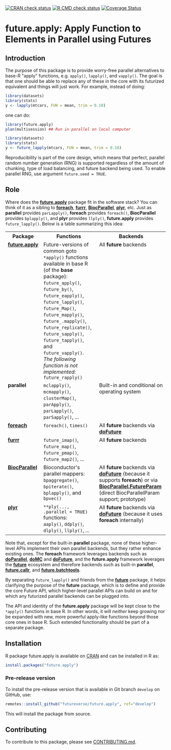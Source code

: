 

<div id="badges"><!-- pkgdown markup -->
<a href="https://CRAN.R-project.org/web/checks/check_results_future.apply.html"><img border="0" src="https://www.r-pkg.org/badges/version/future.apply" alt="CRAN check status"/></a> <a href="https://github.com/futureverse/future.apply/actions?query=workflow%3AR-CMD-check"><img border="0" src="https://github.com/futureverse/future.apply/actions/workflows/R-CMD-check.yaml/badge.svg?branch=develop" alt="R CMD check status"/></a>     <a href="https://app.codecov.io/gh/futureverse/future.apply"><img border="0" src="https://codecov.io/gh/futureverse/future.apply/branch/develop/graph/badge.svg" alt="Coverage Status"/></a> 
</div>

# future.apply: Apply Function to Elements in Parallel using Futures 

## Introduction

The purpose of this package is to provide worry-free parallel alternatives to base-R "apply" functions, e.g. `apply()`, `lapply()`, and `vapply()`.  The goal is that one should be able to replace any of these in the core with its futurized equivalent and things will just work.  For example, instead of doing:
```r
library(datasets)
library(stats)
y <- lapply(mtcars, FUN = mean, trim = 0.10)
```
one can do:
```r
library(future.apply)
plan(multisession) ## Run in parallel on local computer

library(datasets)
library(stats)
y <- future_lapply(mtcars, FUN = mean, trim = 0.10)
```

Reproducibility is part of the core design, which means that perfect, parallel random number generation (RNG) is supported regardless of the amount of chunking, type of load balancing, and future backend being used.  To enable parallel RNG, use argument `future.seed = TRUE`.


## Role

Where does the **[future.apply]** package fit in the software stack?  You can think of it as a sibling to **[foreach]**, **[furrr]**, **[BiocParallel]**, **[plyr]**, etc.  Just as **parallel** provides `parLapply()`, **foreach** provides `foreach()`, **BiocParallel** provides `bplapply()`, and **plyr** provides `llply()`, **future.apply** provides `future_lapply()`.  Below is a table summarizing this idea:

<table>
<tr>
<th>Package</th>
<th>Functions</th>
<th>Backends</th>
</tr>

<tr style="vertical-align: top">
<td>
<a href="https://cran.r-project.org/package=future.apply"><strong>future.apply</strong></a><br>
<br>
</td>
<td>
Future-versions of common goto <code>*apply()</code> functions available in base R (of the <strong>base</strong> package):<br>
<code>future_apply()</code>, 
<code>future_by()</code>, 
<code>future_eapply()</code>, 
<code>future_lapply()</code>, 
<code>future_Map()</code>, 
<code>future_mapply()</code>, 
<code>future_.mapply()</code>, 
<code>future_replicate()</code>,
<code>future_sapply()</code>,
<code>future_tapply()</code>, and 
<code>future_vapply()</code>.
<br>
<em>The following function is not implemented:</em><br>
<code>future_rapply()</code><br>
</td>
<td>
All <strong>future</strong> backends
</td>
</tr>

<tr style="vertical-align: top">
<td>
<strong>parallel</strong>
</td>
<td>
<code>mclapply()</code>, <code>mcmapply()</code>,
<code>clusterMap()</code>, <code>parApply()</code>, <code>parLapply()</code>, <code>parSapply()</code>, ...
</td>
<td>
Built-in and conditional on operating system</a>
</td>
</tr>

<tr style="vertical-align: top">
<td>
<a href="https://cran.r-project.org/package=foreach"><strong>foreach</strong></a>
</td>
<td>
<code>foreach()</code>,
<code>times()</code>
</td>
<td>
All <strong>future</strong> backends via <a href="https://cran.r-project.org/package=doFuture"><strong>doFuture</strong></a>
</td>
</tr>

<tr style="vertical-align: top">
<td>
<a href="https://cran.r-project.org/package=furrr"><strong>furrr</strong></a>
</td>
<td>
<code>future_imap()</code>,
<code>future_map()</code>,
<code>future_pmap()</code>,
<code>future_map2()</code>,
...
</td>
<td>
All <strong>future</strong> backends
</td>
</tr>

<tr style="vertical-align: top">
<td>
<a href="https://bioconductor.org/packages/release/bioc/html/BiocParallel.html"><strong>BiocParallel</strong></a>
</td>
<td>
Bioconductor's parallel mappers:<br>
<code>bpaggregate()</code>,
<code>bpiterate()</code>,
<code>bplapply()</code>, and
<code>bpvec()</code>
</td>
<td>
All <strong>future</strong> backends via <a href="https://cran.r-project.org/package=doFuture"><strong>doFuture</strong></a> (because it supports <strong>foreach</strong>) or via <a href="https://github.com/HenrikBengtsson/BiocParallel.FutureParam"><strong>BiocParallel.FutureParam</strong></a> (direct BiocParallelParam support; prototype)
</td>
</tr>


<tr style="vertical-align: top">
<td>
<a href="https://cran.r-project.org/package=plyr"><strong>plyr</strong></a>
</td>
<td>
<code>**ply(..., .parallel = TRUE)</code> functions:<br>
<code>aaply()</code>,
<code>ddply()</code>,
<code>dlply()</code>,
<code>llply()</code>, ...
</td>
<td>
All <strong>future</strong> backends via <a href="https://cran.r-project.org/package=doFuture"><strong>doFuture</strong></a> (because it uses <strong>foreach</strong> internally)
</td>
</tr>

</table>

Note that, except for the built-in **parallel** package, none of these higher-level APIs implement their own parallel backends, but they rather enhance existing ones.  The **foreach** framework leverages backends such as **[doParallel]**, **[doMC]** and **[doFuture]**, and the **future.apply** framework leverages the **[future]** ecosystem and therefore backends such as built-in **parallel**, **[future.callr]**, and **[future.batchtools]**.

By separating `future_lapply()` and friends from the **[future]** package, it helps clarifying the purpose of the **future** package, which is to define and provide the core Future API, which higher-level parallel APIs can build on and for which any futurized parallel backends can be plugged into.

The API and identity of the **future.apply** package will be kept close to the `*apply()` functions in base R.  In other words, it will _neither_ keep growing nor be expanded with new, more powerful apply-like functions beyond those core ones in base R.  Such extended functionality should be part of a separate package.


[batchtools]: https://cran.r-project.org/package=batchtools
[BiocParallel]: https://bioconductor.org/packages/BiocParallel/
[doFuture]: https://cran.r-project.org/package=doFuture
[doMC]: https://cran.r-project.org/package=doMC
[doParallel]: https://cran.r-project.org/package=doParallel
[foreach]: https://cran.r-project.org/package=foreach
[future]: https://cran.r-project.org/package=future
[future.apply]: https://cran.r-project.org/package=future.apply
[future.batchtools]: https://cran.r-project.org/package=future.batchtools
[future.callr]: https://cran.r-project.org/package=future.callr
[furrr]: https://cran.r-project.org/package=furrr
[plyr]: https://cran.r-project.org/package=plyr

## Installation
R package future.apply is available on [CRAN](https://cran.r-project.org/package=future.apply) and can be installed in R as:
```r
install.packages("future.apply")
```


### Pre-release version

To install the pre-release version that is available in Git branch `develop` on GitHub, use:
```r
remotes::install_github("futureverse/future.apply", ref="develop")
```
This will install the package from source.  

<!-- pkgdown-drop-below -->


## Contributing

To contribute to this package, please see [CONTRIBUTING.md](CONTRIBUTING.md).


